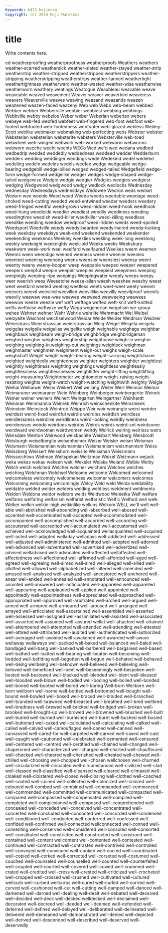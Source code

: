 ```yaml
---
Keywords: 6473 kojimura
Copyright: (C) 2024 Koji Murakami
---
```


# title

Write contents here.



ed weatherproofing weatherproofness weatherproofs Weathers weathers weather-scarred weathersick weather-slated
weather-stayed weather-strip weatherstrip weather-stripped weatherstripped weatherstrippers weather-stripping weatherstripping weatherstrips weather-tanned
weathertight weathertightness weatherward weather-wasted weather-wise weatherwise weatherworn weathery weatings Weatogue
Weaubleau weavable weave weaveable weaved weavement Weaver weaver weaverbird weaveress
weavers Weaverville weaves weaving weazand weazands weazen weazened weazen-faced weazeny
Web web Webb web-beam webbed Webber webber Webberville webbier webbiest
webbing webbings Webbville webby webelos Weber weber Weberian weberian webers
webeye web-fed webfed webfeet web-fingered web-foot webfoot web-footed webfooted web-footedness
webfooter web-glazed webless Webley-Scott weblike webmaker webmaking web-perfecting webs Webster
webster Websterian websterian websterite websters Websterville web-toed webwheel web-winged webwork
web-worked webworm webworms webworn wecche wecht wechts WECo Wed we'd
wed wedana wedbed wedbedrip wedded weddedly weddedness weddeed wedder Wedderburn
wedders wedding weddinger weddings wede Wedekind wedel wedeled wedeling wedeln
wedelns wedels wedfee wedge wedgeable wedge-bearing wedgebill wedge-billed wedged wedged-tailed
Wedgefield wedge-form wedge-formed wedgelike wedger wedges wedge-shaped wedge-tailed wedgewise Wedgie
wedgie wedgier Wedgies wedgies wedgiest wedging Wedgwood wedgwood wedgy wedlock
wedlocks Wednesday wednesday Wednesdays wednesdays Wedowee Wedron weds wedset Wedurn
wee weeble Weed weed Weeda weeda weedable weedage weed-choked weed-cutting
weeded weed-entwined weeder weeders weedery weed-fringed weedful weed-grown weed-hidden weed-hook
weedhook weed-hung weedicide weedier weediest weedily weediness weeding weedingtime weedish
weed-killer weedkiller weed-killing weedless weedlike weedling weedow weedproof weed-ridden weeds
weed-spoiled Weedsport Weedville weedy weedy-bearded weedy-haired weedy-looking week weekday weekdays
week-end weekend weekended weekender weekending weekends Weekley weeklies weekling week-long
weeklong weekly weeknight weeknights week-old Weeks weeks Weeksbury weekwam week-work
weel weelfard weelfaured Weelkes weem weemen Weems ween weendigo weened
weeness weenie weenier weenies weeniest weening weenong weens weensier weensiest
weensy weent weenty weeny weeny-bopper weep weepable weeped weeper weepered
weepers weepful weepie weepier weepies weepiest weepiness weeping weepingly weeping-ripe
weepings Weepingwater weeply weeps weepy weer weerish wees Weesatche weese-allan
weesh weeshee weeshy weest weet weetbird weeted weeting weetless weets
weet-weet weety weever weevers weevil weeviled weevilled weevillike weevilly weevilproof
weevils weevily weewaw wee-wee weewee weeweed weeweeing weewees weewow weeze
weezle wef weft weftage wefted weft-knit weft-knitted wefts weftwise weftwize
wefty Wega wegenerian wegotism we-group wehee Wehner wehner Wehr Wehrle
wehrlite Wehrmacht Wei Weibel weibyeite Weichsel weichselwood Weidar Weide Weider
Weidman Weidner Weierstrass Weierstrassian weierstrassian Weig Weigel Weigela weigela weigelas
weigelia weigelias weigelite weigh weighable weighage weighbar weighbauk weighbeam weigh-bridge
weighbridge weighbridgeman weighed weigher weighers weighership weighhouse weigh-in weighin weighing
weighing-in weighing-out weighings weighlock weighman weighmaster weighmen weighment weigh-out weighs
weigh-scale weighshaft Weight weight weight-bearing weight-carrying weightchaser weighted weightedly weightedness
weighter weighters weightier weightiest weightily weightiness weighting weightings weightless weightlessly
weightlessness weightlessnesses weightlifter weight-lifting weightlifting weight-measuring Weightometer weightometer weight-raising weight-resisting
weights weight-watch weight-watching weightwith weighty Weigle Weihai Weihaiwei Weihs Weikert
Weil weilang Weiler Weill Weiman Weimar Weimaraner weimaraner Wein Weinberg
Weinberger weinbergerite Weinek Weiner weiner weiners Weinert Weingarten Weingartner Weinhardt
Weinman Weinmannia Weinreb Weinrich weinschenkite Weinshienk Weinstein Weinstock Weintrob Weippe
Weir weir weirangle weird weirder weirdest weird-fixed weirdful weirdie weirdies
weirdish weirdless weirdlessness weirdlike weirdliness weird-looking weirdly weirdness weirdnesses weirdo
weirdoes weirdos Weirds weirds weird-set weirdsome weirdward weirdwoman weirdwomen weirdy
Weirick weiring weirless weirs Weirsdale Weirton Weirwood weisbachite Weisbart Weisberg
Weisbrodt Weisburgh weiselbergite weisenheimer Weiser Weisler weism Weisman Weismann Weismannian
weismannian Weismannism weismannism Weiss Weissberg Weissert Weisshorn weissite Weissman Weissmann
Weissnichtwo Weitman Weitspekan Weitzman Weixel Weizmann wejack weka wekas wekau
wekeen weki Weksler Welaka Weland Welbie Welby Welch welch welched
Welcher welcher welchers Welches welches welching Welchman Welchsel Welcome welcome
Welcomed welcomed welcomeless welcomely welcomeness welcomer welcomers welcomes Welcoming welcoming
welcomingly Welcy Weld weld Welda weldability weldable welded welder welders
welding weldless weldment weldments Weldon Weldona weldor weldors welds Weldwood
Weleetka Welf welfare welfares welfaring welfarism welfarist welfaristic Welfic Welford
weli welk Welker welkin welkin-high welkinlike welkins Welkom WELL we'll
well well-able well-abolished well-abounding well-absorbed well-abused well-accented well-accentuated well-accepted well-accommodated
well-accompanied well-accomplished well-accorded well-according well-accoutered well-accredited well-accumulated well-accustomed well-achieved well-acknowledged
well-acquainted wellacquainted well-acquired well-acted well-adapted welladay welladays well-addicted well-addressed well-adjusted
well-administered well-admitted well-adopted well-adorned well-advanced well-adventured well-advertised well-advertized well-advised welladvised
well-advocated well-affected wellaffected well-affectedness well-affectioned well-affirmed well-afforded well-aged well-agreed well-agreeing
well-aimed well-aired well-alleged well-allied well-allotted well-allowed well-alphabetized well-altered well-amended well-amused
well-analysed well-analyzed well-ancestored well-anchored well-anear well-ankled well-annealed well-annotated well-announced well-anointed
well-answered well-anticipated well-appareled well-apparelled well-appearing well-applauded well-applied well-appointed well-appointedly well-appointedness
well-appreciated well-approached well-appropriated well-approved well-arbitrated well-arched well-argued well-armed well-armored well-armoured
well-aroused well-arranged well-arrayed well-articulated well-ascertained well-assembled well-asserted well-assessed well-assigned well-assimilated
well-assisted well-associated well-assorted well-assumed well-assured wellat well-attached well-attained well-attempered well-attempted
well-attended well-attending well-attested well-attired well-attributed well-audited well-authenticated well-authorized well-averaged well-avoided
well-awakened well-awarded well-aware wellaway wellaways well-backed well-baked well-balanced well-baled well-bandaged
well-bang well-banked well-barbered well-bargained well-based well-bathed well-batted well-bearing well-beaten well-becoming
well-bedded well-befitting well-begotten well-begun well-behated well-behaved well-being wellbeing well-beknown well-believed
well-believing well-beloved well-beneficed well-bent well-beseemingly well-bespoken well-bested well-bestowed well-blacked well-blended
well-blent well-blessed well-blooded well-blown well-bodied well-boding well-boiled well-bonded well-boned well-booted
well-bored well-boring Well-born Wellborn well-born wellborn well-borne well-bottled well-bottomed well-bought
well-bound well-bowled well-boxed well-braced well-braided well-branched well-branded well-brawned well-breasted well-breathed
well-bred wellbred well-bredness well-brewed well-bricked well-bridged well-broken well-brooked well-brought-up well-browed
well-browned well-brushed well-built well-buried well-burned well-burnished well-burnt well-bushed well-busied well-buttoned
well-caked well-calculated well-calculating well-calked well-called well-calved well-camouflaged well-caned well-canned well-canvassed
well-cared-for well-carpeted well-carved well-cased well-cast well-caught well-cautioned well-celebrated well-cemented well-censured
well-centered well-centred well-certified well-chained well-changed well-chaperoned well-characterized well-charged well-charted well-chauffeured
well-checked well-cheered well-cherished well-chested well-chewed well-chilled well-choosing well-chopped well-chosen wellchosen
well-churned well-circularized well-circulated well-circumstanced well-civilized well-clad well-classed well-classified well-cleansed well-cleared
well-climaxed well-cloaked well-cloistered well-closed well-closing well-clothed well-coached well-coated well-coined well-collected
well-colonized well-colored well-coloured well-combed well-combined well-commanded well-commenced well-commended well-committed well-communicated
well-compacted well-compared well-compassed well-compensated well-compiled well-completed well-complexioned well-composed well-comprehended well-concealed
well-conceded well-conceived well-concentrated well-concerted well-concluded well-concocted well-concorded well-condensed well-conditioned well-conducted
well-conferred well-confessed well-confided well-confirmed well-connected wellconnected well-conned well-consenting well-conserved well-considered
well-consoled well-consorted well-constituted well-constricted well-constructed well-construed well-contained well-content wellcontent well-contented
well-contested well-continued well-contracted well-contrasted well-contrived well-controlled well-conveyed well-convinced well-cooked well-cooled
well-coordinated well-copied well-corked well-corrected well-corseted well-costumed well-couched well-counseled well-counselled well-counted
well-counterfeited well-coupled well-courted well-covered well-cowed well-crammed well-crated well-credited well-cress well-crested
well-criticized well-crocheted well-cropped well-crossed well-crushed well-cultivated well-cultured wellcurb well-curbed wellcurbs
well-cured well-curled well-curried well-curved well-cushioned well-cut well-cutting well-damped well-danced well-darkened
well-darned well-dealing well-dealt well-debated well-deceived well-decided well-deck well-decked welldecked well-declaimed
well-decorated well-decreed well-deeded well-deemed well-defended well-deferred well-defined well-delayed well-deliberated well-delineated
well-delivered well-demeaned well-demonstrated well-denied well-depicted well-derived well-descended well-described well-deserved well-deservedly
